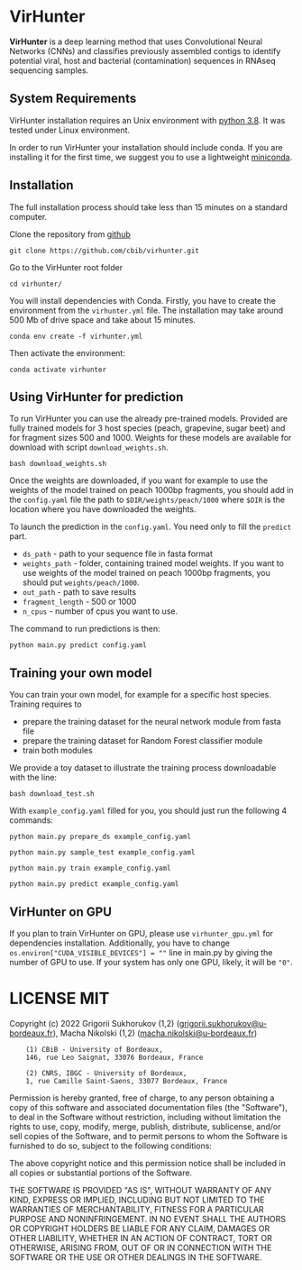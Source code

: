 # VirHunter

**VirHunter** is a deep learning method that uses Convolutional Neural Networks (CNNs) 
and classifies previously assembled contigs to identify potential viral, host and 
bacterial (contamination) sequences in RNAseq sequencing samples. 

## System Requirements
VirHunter installation requires an Unix environment with [python 3.8](http://www.python.org/). 
It was tested under Linux environment.

In order to run VirHunter your installation should include conda. 
If you are installing it for the first time, we suggest you to use 
a lightweight [miniconda](https://docs.conda.io/en/latest/miniconda.html).
         
## Installation 

The full installation process should take less than 15 minutes on a standard computer.

Clone the repository from [github](https://github.com/cbib/virhunter)


`git clone https://github.com/cbib/virhunter.git`

Go to the VirHunter root folder

`cd virhunter/`

You will install dependencies with Conda.
Firstly, you have to create the environment from the `virhunter.yml` file. 
The installation may take around 500 Mb of drive space and take about 15 minutes. 

`conda env create -f virhunter.yml`


Then activate the environment:

`conda activate virhunter`

## Using VirHunter for prediction

To run VirHunter you can use the already pre-trained models. 
Provided are fully trained models for 3 host species  (peach, grapevine, sugar beet) and 
for fragment sizes 500 and 1000. 
Weights for these models are available for download with script `download_weights.sh`.

`bash download_weights.sh`

Once the weights are downloaded, if you want for example to use the weights of the model 
trained on peach 1000bp fragments, you should add in the `config.yaml` file 
the path to `$DIR/weights/peach/1000` where `$DIR` is the location where you have downloaded the weights.

To launch the prediction in the `config.yaml`. You need only to fill the `predict` part.
- `ds_path` - path to your sequence file in fasta format
- `weights_path` - folder, containing trained model weights.  If you want to use weights of the model trained on peach 1000bp fragments, you should put `weights/peach/1000`. 
- `out_path` - path to save results
- `fragment_length` - 500 or 1000
- `n_cpus` - number of cpus you want to use.

The command to run predictions is then:

`python main.py predict config.yaml`

## Training your own model

You can train your own model, for example for a specific host species. Training requires to
- prepare the training dataset for the neural network module from fasta file
- prepare the training dataset for Random Forest classifier module
- train both modules 

We provide a toy dataset to illustrate the training process downloadable with the line:

`bash download_test.sh`

With `example_config.yaml` filled for you, you should just run the following 4 commands:

`python main.py prepare_ds example_config.yaml`

`python main.py sample_test example_config.yaml`

`python main.py train example_config.yaml`

`python main.py predict example_config.yaml`

## VirHunter on GPU

If you plan to train VirHunter on GPU, please use `virhunter_gpu.yml` for dependencies installation.
Additionally, you have to change `os.environ["CUDA_VISIBLE_DEVICES"] = ""` line in main.py by giving the number of
GPU to use. If your system has only one GPU, likely, it will be `"0"`.


# LICENSE MIT

Copyright (c) 2022 
    Grigorii Sukhorukov (1,2)  (grigorii.sukhorukov@u-bordeaux.fr),
    Macha Nikolski (1,2)    (macha.nikolski@u-bordeaux.fr) 
    
        (1) CBiB - University of Bordeaux,
        146, rue Leo Saignat, 33076 Bordeaux, France

        (2) CNRS, IBGC - University of Bordeaux,
        1, rue Camille Saint-Saens, 33077 Bordeaux, France

Permission is hereby granted, free of charge, to any person obtaining a copy of this software and associated documentation files (the "Software"), to deal in the Software without restriction, including without limitation the rights to use, copy, modify, merge, publish, distribute, sublicense, and/or sell copies of the Software, and to permit persons to whom the Software is furnished to do so, subject to the following conditions:

The above copyright notice and this permission notice shall be included in all copies or substantial portions of the Software.

THE SOFTWARE IS PROVIDED "AS IS", WITHOUT WARRANTY OF ANY KIND, EXPRESS OR IMPLIED, INCLUDING BUT NOT LIMITED TO THE WARRANTIES OF MERCHANTABILITY, FITNESS FOR A PARTICULAR PURPOSE AND NONINFRINGEMENT. IN NO EVENT SHALL THE AUTHORS OR COPYRIGHT HOLDERS BE LIABLE FOR ANY CLAIM, DAMAGES OR OTHER LIABILITY, WHETHER IN AN ACTION OF CONTRACT, TORT OR OTHERWISE, ARISING FROM, OUT OF OR IN CONNECTION WITH THE SOFTWARE OR THE USE OR OTHER DEALINGS IN THE SOFTWARE.
